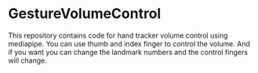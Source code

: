 # GestureVolumeControl

  This repository contains code for hand tracker volume control using mediapipe.
  You can use thumb and index finger to control the volume. And if you want you can change
  the landmark numbers and the control fingers will change.
  
  
  

